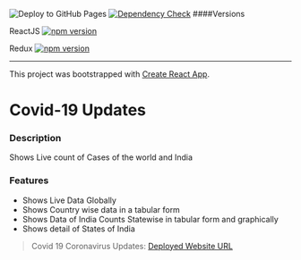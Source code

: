 ![Deploy to GitHub Pages](https://github.com/SanchitB23/Covid19Status/workflows/Deploy%20to%20GitHub%20Pages/badge.svg)
 [![Dependency Check](https://david-dm.org/SanchitB23/Covid19Status.svg)](https://david-dm.org/SanchitB23/Covid19Status)
####Versions

ReactJS [![npm version](https://badge.fury.io/js/react.svg)](https://badge.fury.io/js/react)

Redux [![npm version](https://badge.fury.io/js/redux.svg)](https://badge.fury.io/js/redux)

----
This project was bootstrapped with [Create React App](https://github.com/facebook/create-react-app).

# Covid-19 Updates
### Description
Shows Live count of Cases of the world and India

### Features
* Shows Live Data Globally
* Shows Country wise data in a tabular form
* Shows Data of India Counts Statewise in tabular form and graphically
* Shows detail of States of India

> Covid 19 Coronavirus Updates: [Deployed Website URL](https://sanchitb23.github.io/Covid19Status/)

